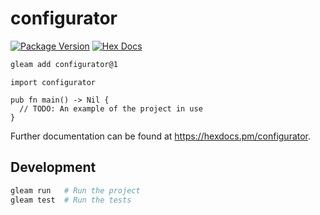 # configurator

[![Package Version](https://img.shields.io/hexpm/v/configurator)](https://hex.pm/packages/configurator)
[![Hex Docs](https://img.shields.io/badge/hex-docs-ffaff3)](https://hexdocs.pm/configurator/)

```sh
gleam add configurator@1
```
```gleam
import configurator

pub fn main() -> Nil {
  // TODO: An example of the project in use
}
```

Further documentation can be found at <https://hexdocs.pm/configurator>.

## Development

```sh
gleam run   # Run the project
gleam test  # Run the tests
```
